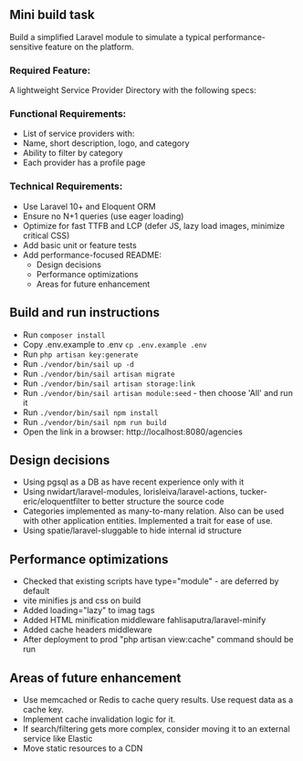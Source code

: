 ## Mini build task
Build a simplified Laravel module to simulate a typical performance-sensitive feature on the platform.

### Required Feature:
A lightweight Service Provider Directory with the following specs:

### Functional Requirements:
- List of service providers with:
- Name, short description, logo, and category
- Ability to filter by category
- Each provider has a profile page

### Technical Requirements:
- Use Laravel 10+ and Eloquent ORM
- Ensure no N+1 queries (use eager loading)
- Optimize for fast TTFB and LCP (defer JS, lazy load images, minimize critical CSS)
- Add basic unit or feature tests
- Add performance-focused README:
  - Design decisions
  - Performance optimizations
  - Areas for future enhancement

## Build and run instructions
- Run `composer install`
- Copy .env.example to .env `cp .env.example .env`
- Run `php artisan key:generate`
- Run `./vendor/bin/sail up -d`
- Run `./vendor/bin/sail artisan migrate`
- Run `./vendor/bin/sail artisan storage:link`
- Run `./vendor/bin/sail artisan module:seed` - then choose 'All' and run it
- Run `./vendor/bin/sail npm install`
- Run `./vendor/bin/sail npm run build`
- Open the link in a browser: http://localhost:8080/agencies

## Design decisions
- Using pgsql as a DB as have recent experience only with it
- Using nwidart/laravel-modules, lorisleiva/laravel-actions, tucker-eric/eloquentfilter to better structure the source code
- Categories implemented as many-to-many relation. Also can be used with other application entities. Implemented a trait for ease of use.
- Using spatie/laravel-sluggable to hide internal id structure

## Performance optimizations
- Checked that existing scripts have type="module" - are deferred by default
- vite minifies js and css on build
- Added loading="lazy" to imag tags
- Added HTML minification middleware fahlisaputra/laravel-minify
- Added cache headers middleware
- After deployment to prod "php artisan view:cache" command should be run

## Areas of future enhancement
- Use memcached or Redis to cache query results. Use request data as a cache key.
- Implement cache invalidation logic for it.
- If search/filtering gets more complex, consider moving it to an external service like Elastic
- Move static resources to a CDN
